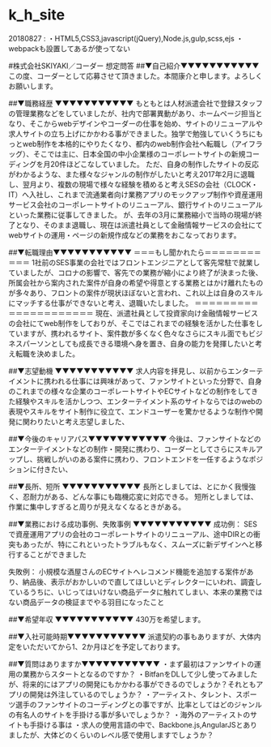 # k_h_site
20180827 :
・HTML5,CSS3,javascript(jQuery),Node.js,gulp,scss,ejs
・webpackも設置してあるが使ってない

#株式会社SKIYAKI／コーダー 想定問答
##▼自己紹介▼▼▼▼▼▼▼▼▼▼▼
この度、コーダーとして応募させて頂きました。本間康介と申します。よろしくお願いします。

##▼職務経歴 ▼▼▼▼▼▼▼▼▼▼▼
もともとは人材派遣会社で登録スタッフの管理業務などをしていましたが、社内で部署異動があり、ホームページ担当となり、そこからwebデザインやコーダーの仕事を始め、サイトのリニューアルや求人サイトの立ち上げにかかわる事ができました。独学で勉強していくうちにもっとweb制作を本格的にやりたくなり、都内のweb制作会社へ転職し（アイフラッグ）、そこでは主に、日本全国の中小企業様のコーポレートサイトの新規コーディングを月20件ほどこなしていました。
ただ、自身の制作したサイトの反応がわかるような、また様々なジャンルの制作がしたいと考え2017年2月に退職し、翌月より、複数の現場で様々な経験を積めると考えSESの会社（CLOCK・IT）へ入社し、これまで流通業者向け業務アプリのモックアップ制作や資産運用サービス会社のコーポレートサイトのリニューアル、銀行サイトのリニューアルといった業務に従事してきました。
が、去年の3月に業務縮小で当時の現場が終了となり、そのまま退職し、現在は派遣社員として金融情報サービスの会社にてwebサイトの運用・ページの新規作成などの業務をおこなっております。

##▼転職理由▼▼▼▼▼▼▼▼▼▼▼
＝＝＝もし聞かれたら＝＝＝＝＝＝＝＝＝＝＝
1社前のSES事業の会社ではフロントエンジニアとして客先常駐で就業していましたが、コロナの影響で、客先での業務が縮小により終了が決まった後、所属会社から案内された案件が自身の希望や得意とする業務とはかけ離れたものが多々あり、フロントの案件が現状ほぼないと言われ、これ以上は自身のスキルにマッチする仕事ができないと考え、退職いたしました。
＝＝＝＝＝＝＝＝＝＝＝＝＝＝＝＝＝＝＝＝＝
現在、派遣社員として投資家向け金融情報サービスの会社にてweb制作をしておりが、そこではこれまでの経験を活かした仕事をしていますが、携われるサイト、案件数が多くなく色々なさらにスキル面でもビジネスパーソンとしても成長できる環境へ身を置き、自身の能力を発揮したいと考え転職を決めました。

##▼志望動機 ▼▼▼▼▼▼▼▼▼▼▼
求人内容を拝見し、以前からエンターテイメントに携われる仕事には興味があって、ファンサイトといった分野で、自身のこれまでの様々な企業のコーポレートサイトやECサイトなどの制作をしてきた経験やスキルを活かしつつ、エンターテイメント系のサイトならではのwebの表現やスキルをサイト制作に役立て、エンドユーザーを驚かせるような制作や開発に関わりたいと考え志望しました、

##▼今後のキャリアパス▼▼▼▼▼▼▼▼▼▼▼
今後は、ファンサイトなどのエンターテイメントなどの制作・開発に携わり、コーダーとしてさらにスキルアップし、挑戦しがいのある案件に携わり、フロントエンドを一任するようなポジションに付きたい、

##▼長所、短所 ▼▼▼▼▼▼▼▼▼▼▼
長所としましては、とにかく我慢強く、忍耐力がある、どんな事にも臨機応変に対応できる。
短所としましては、作業に集中しすぎると周りが見えなくなるときがある。

##▼業務における成功事例、失敗事例 ▼▼▼▼▼▼▼▼▼▼▼
成功例：
SESで資産運用アプリの会社のコーポレートサイトのリニューアル、途中DIRとの衝突もあったが、特にこれといったトラブルもなく、スムーズに新デザインへと移行することができました

失敗例：
小規模な酒屋さんのECサイトへレコメンド機能を追加する案件があり、納品後、表示がおかしいので直してほしいとディレクターにいわれ、調査しているうちに、いじってはいけない商品データに触れてしまい、本来の業務ではない商品データの検証までやる羽目になったこと

##▼希望年収 ▼▼▼▼▼▼▼▼▼▼▼
430万を希望します。

##▼入社可能時期▼▼▼▼▼▼▼▼▼▼▼
派遣契約の事もありますが、大体内定をいただいてから1、2か月ほどを予定しております。

##▼質問はありますか▼▼▼▼▼▼▼▼▼▼▼
・まず最初はファンサイトの運用の業務からスタートとなるのですか？
・BitfanをDLして少し使ってみましたが、将来的にはアプリの開発にもかかわる事ができるのでしょうか？それともアプリの開発は外注しているのでしょうか？
・アーティスト、タレント、スポーツ選手のファンサイトのコーディングとの事ですが、比率としてはどのジャンルの有名人のサイトを手掛ける事が多いでしょうか？
・海外のアーティストのサイトも手掛ける事は
・求人の使用言語の中で、Backbone.js,AngularJSとありましたが、大体どのくらいのレベル感で使用しますでしょうか？
